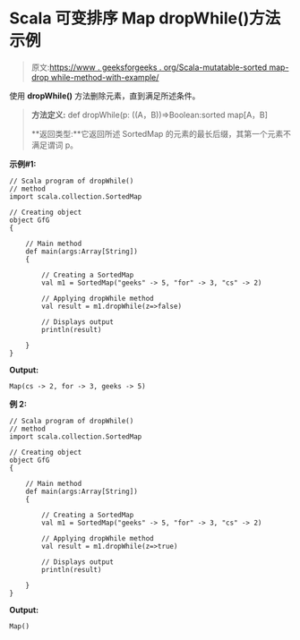 # Scala 可变排序 Map dropWhile()方法示例

> 原文:[https://www . geeksforgeeks . org/Scala-mutatable-sorted map-drop while-method-with-example/](https://www.geeksforgeeks.org/scala-mutable-sortedmap-dropwhile-method-with-example/)

使用 **dropWhile()** 方法删除元素，直到满足所述条件。

> **方法定义:** def dropWhile(p: ((A，B))=>Boolean:sorted map[A，B]
> 
> **返回类型:**它返回所述 SortedMap 的元素的最长后缀，其第一个元素不满足谓词 p。

**示例#1:**

```
// Scala program of dropWhile()
// method
import scala.collection.SortedMap

// Creating object
object GfG
{ 

    // Main method
    def main(args:Array[String])
    {

        // Creating a SortedMap
        val m1 = SortedMap("geeks" -> 5, "for" -> 3, "cs" -> 2)

        // Applying dropWhile method
        val result = m1.dropWhile(z=>false) 

        // Displays output
        println(result)

    }
}
```

**Output:**

```
Map(cs -> 2, for -> 3, geeks -> 5)

```

**例 2:**

```
// Scala program of dropWhile()
// method
import scala.collection.SortedMap

// Creating object
object GfG
{ 

    // Main method
    def main(args:Array[String])
    {

        // Creating a SortedMap
        val m1 = SortedMap("geeks" -> 5, "for" -> 3, "cs" -> 2)

        // Applying dropWhile method
        val result = m1.dropWhile(z=>true) 

        // Displays output
        println(result)

    }
}
```

**Output:**

```
Map()

```